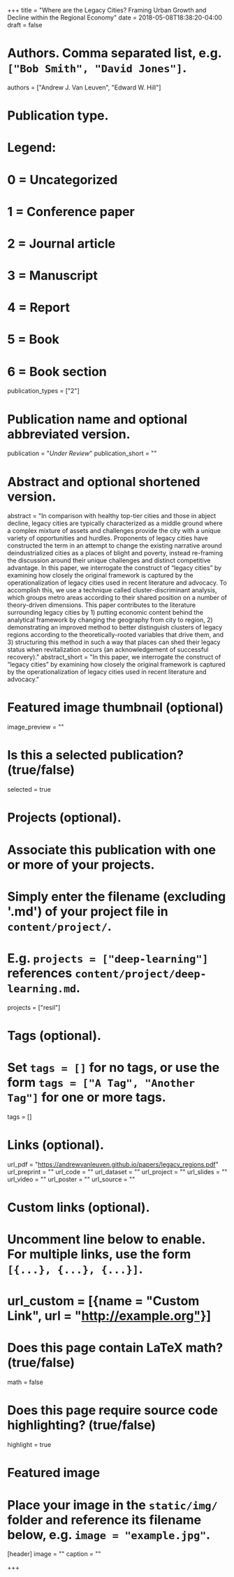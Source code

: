 +++
title = "Where are the Legacy Cities? Framing Urban Growth and Decline within the Regional Economy"
date = 2018-05-08T18:38:20-04:00
draft = false

# Authors. Comma separated list, e.g. `["Bob Smith", "David Jones"]`.
authors = ["Andrew J. Van Leuven", "Edward W. Hill"]

# Publication type.
# Legend:
# 0 = Uncategorized
# 1 = Conference paper
# 2 = Journal article
# 3 = Manuscript
# 4 = Report
# 5 = Book
# 6 = Book section
publication_types = ["2"]

# Publication name and optional abbreviated version.
publication = "*Under Review*"
publication_short = ""

# Abstract and optional shortened version.
abstract = "In comparison with healthy top-tier cities and those in abject decline, legacy cities are typically characterized as a middle ground where a complex mixture of assets and challenges provide the city with a unique variety of opportunities and hurdles. Proponents of legacy cities have constructed the term in an attempt to change the existing narrative around deindustrialized cities as a places of blight and poverty, instead re-framing the discussion around their unique challenges and distinct competitive advantage. In this paper, we interrogate the construct of “legacy cities” by examining how closely the original framework is captured by the operationalization of legacy cities used in recent literature and advocacy. To accomplish this, we use a technique called cluster-discriminant analysis, which groups metro areas according to their shared position on a number of theory-driven dimensions. This paper contributes to the literature surrounding legacy cities by 1) putting economic content behind the analytical framework by changing the geography from city to region, 2) demonstrating an improved method to better distinguish clusters of legacy regions according to the theoretically-rooted variables that drive them, and 3) structuring this method in such a way that places can shed their legacy status when revitalization occurs (an acknowledgement of successful recovery)."
abstract_short = "In this paper, we interrogate the construct of “legacy cities” by examining how closely the original framework is captured by the operationalization of legacy cities used in recent literature and advocacy."

# Featured image thumbnail (optional)
image_preview = ""

# Is this a selected publication? (true/false)
selected = true

# Projects (optional).
#   Associate this publication with one or more of your projects.
#   Simply enter the filename (excluding '.md') of your project file in `content/project/`.
#   E.g. `projects = ["deep-learning"]` references `content/project/deep-learning.md`.
projects = ["resil"]

# Tags (optional).
#   Set `tags = []` for no tags, or use the form `tags = ["A Tag", "Another Tag"]` for one or more tags.
tags = []

# Links (optional).
url_pdf = "https://andrewvanleuven.github.io/papers/legacy_regions.pdf"
url_preprint = ""
url_code = ""
url_dataset = ""
url_project = ""
url_slides = ""
url_video = ""
url_poster = ""
url_source = ""

# Custom links (optional).
#   Uncomment line below to enable. For multiple links, use the form `[{...}, {...}, {...}]`.
# url_custom = [{name = "Custom Link", url = "http://example.org"}]

# Does this page contain LaTeX math? (true/false)
math = false

# Does this page require source code highlighting? (true/false)
highlight = true

# Featured image
# Place your image in the `static/img/` folder and reference its filename below, e.g. `image = "example.jpg"`.
[header]
image = ""
caption = ""

+++
